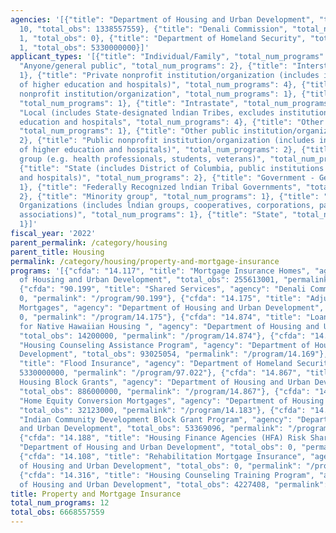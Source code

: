 ```yaml
---
agencies: '[{"title": "Department of Housing and Urban Development", "total_num_programs":
  10, "total_obs": 1338557559}, {"title": "Denali Commission", "total_num_programs":
  1, "total_obs": 0}, {"title": "Department of Homeland Security", "total_num_programs":
  1, "total_obs": 5330000000}]'
applicant_types: '[{"title": "Individual/Family", "total_num_programs": 5}, {"title":
  "Anyone/general public", "total_num_programs": 2}, {"title": "Interstate", "total_num_programs":
  1}, {"title": "Private nonprofit institution/organization (includes institutions
  of higher education and hospitals)", "total_num_programs": 4}, {"title": "Quasi-public
  nonprofit institution/organization", "total_num_programs": 1}, {"title": "Federal",
  "total_num_programs": 1}, {"title": "Intrastate", "total_num_programs": 1}, {"title":
  "Local (includes State-designated lndian Tribes, excludes institutions of higher
  education and hospitals", "total_num_programs": 4}, {"title": "Other private institutions/organizations",
  "total_num_programs": 1}, {"title": "Other public institution/organization", "total_num_programs":
  2}, {"title": "Public nonprofit institution/organization (includes institutions
  of higher education and hospitals)", "total_num_programs": 2}, {"title": "Specialized
  group (e.g. health professionals, students, veterans)", "total_num_programs": 2},
  {"title": "State (includes District of Columbia, public institutions of higher education
  and hospitals)", "total_num_programs": 2}, {"title": "Government - General", "total_num_programs":
  1}, {"title": "Federally Recognized lndian Tribal Governments", "total_num_programs":
  2}, {"title": "Minority group", "total_num_programs": 1}, {"title": "Native American
  Organizations (includes lndian groups, cooperatives, corporations, partnerships,
  associations)", "total_num_programs": 1}, {"title": "State", "total_num_programs":
  1}]'
fiscal_year: '2022'
parent_permalink: /category/housing
parent_title: Housing
permalink: /category/housing/property-and-mortgage-insurance
programs: '[{"cfda": "14.117", "title": "Mortgage Insurance Homes", "agency": "Department
  of Housing and Urban Development", "total_obs": 255613001, "permalink": "/program/14.117"},
  {"cfda": "90.199", "title": "Shared Services", "agency": "Denali Commission", "total_obs":
  0, "permalink": "/program/90.199"}, {"cfda": "14.175", "title": "Adjustable Rate
  Mortgages", "agency": "Department of Housing and Urban Development", "total_obs":
  0, "permalink": "/program/14.175"}, {"cfda": "14.874", "title": "Loan Guarantees
  for Native Hawaiian Housing ", "agency": "Department of Housing and Urban Development",
  "total_obs": 14200000, "permalink": "/program/14.874"}, {"cfda": "14.169", "title":
  "Housing Counseling Assistance Program", "agency": "Department of Housing and Urban
  Development", "total_obs": 93025054, "permalink": "/program/14.169"}, {"cfda": "97.022",
  "title": "Flood Insurance", "agency": "Department of Homeland Security", "total_obs":
  5330000000, "permalink": "/program/97.022"}, {"cfda": "14.867", "title": "Indian
  Housing Block Grants", "agency": "Department of Housing and Urban Development",
  "total_obs": 886000000, "permalink": "/program/14.867"}, {"cfda": "14.183", "title":
  "Home Equity Conversion Mortgages", "agency": "Department of Housing and Urban Development",
  "total_obs": 32123000, "permalink": "/program/14.183"}, {"cfda": "14.862", "title":
  "Indian Community Development Block Grant Program", "agency": "Department of Housing
  and Urban Development", "total_obs": 53369096, "permalink": "/program/14.862"},
  {"cfda": "14.188", "title": "Housing Finance Agencies (HFA) Risk Sharing", "agency":
  "Department of Housing and Urban Development", "total_obs": 0, "permalink": "/program/14.188"},
  {"cfda": "14.108", "title": "Rehabilitation Mortgage Insurance", "agency": "Department
  of Housing and Urban Development", "total_obs": 0, "permalink": "/program/14.108"},
  {"cfda": "14.316", "title": "Housing Counseling Training Program", "agency": "Department
  of Housing and Urban Development", "total_obs": 4227408, "permalink": "/program/14.316"}]'
title: Property and Mortgage Insurance
total_num_programs: 12
total_obs: 6668557559
---
```

